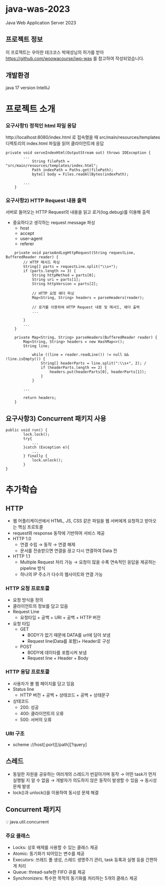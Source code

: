 # java-was-2023

Java Web Application Server 2023



## 프로젝트 정보 

이 프로젝트는 우아한 테크코스 박재성님의 허가를 받아 https://github.com/woowacourse/jwp-was 
를 참고하여 작성되었습니다.



## 개발환경

java 17 version
IntelliJ



# 프로젝트 소개

### 요구사항1) 정적인 html 파일 응답
http://localhost:8080/index.html 로 접속했을 때 src/main/resources/templates 디렉토리의 index.html 파일을 읽어 클라이언트에 응답

```
private void serveIndexHtml(OutputStream out) throws IOException {
        ...
            String filePath = "src/main/resources/templates/index.html";
            Path indexPath = Paths.get(filePath);
            byte[] body = Files.readAllBytes(indexPath);

        ...
    }
```

### 요구사항2) HTTP Request 내용 출력
서버로 들어오는 HTTP Request의 내용을 읽고 로거(log.debug)를 이용해 출력
- 중요하다고 생각하는 request message 파싱
    - host
    - accept
    - user-agent
    - referer

```
    private void parseAndLogHttpRequest(String requestLine, BufferedReader reader) {
        // HTTP 메서드 파싱
        String[] parts = requestLine.split("\\s+"); 
        if (parts.length >= 3) {
            String httpMethod = parts[0];
            String uri = parts[1];
            String httpVersion = parts[2];

            // HTTP 요청 헤더 파싱
            Map<String, String> headers = parseHeaders(reader);

            // 로거를 이용하여 HTTP Request 내용 및 메서드, 헤더 출력
            ...

        } 
        ...
    }

    private Map<String, String> parseHeaders(BufferedReader reader) {
        Map<String, String> headers = new HashMap<>();
        String line;
        
            while ((line = reader.readLine()) != null && !line.isEmpty()) {
                String[] headerParts = line.split(":\\s+", 2); /
                if (headerParts.length == 2) {
                    headers.put(headerParts[0], headerParts[1]);
                }
            }
        
        ...

        return headers;
    }

```

## 요구사항3) Concurrent 패키지 사용

```
public void run() {
        lock.lock();
        try{ 
            ...
        }catch (Exception e){
            ...
        } finally {
            lock.unlock();
        }
}

```

# 추가학습

## HTTP
- 웹 어플리케이션에서 HTML, JS, CSS 같은 파일을 웹 서버에게 요청하고 받아오는 핵심 프로토콜
- request와 response 동작에 기반하여 서비스 제공
- HTTP 1.0
    - 연결 수립 → 동작 → 연결 해제
    - 문서를 전송받으면 연결을 끊고 다시 연결하여 Data 전
- HTTP 1.1
    - Multiple Request 처리 가능 → 요청이 많을 수록 연속적인 응답을 제공하는 pipeline 방식
    - 하나의 IP 주소가 다수의 웹사이트와 연결 가능

### HTTP 요청 프로토콜
- 요청 방식을 정의
- 클라이언트의 정보를 담고 있음
- Request Line
    - 요청타입 + 공백 + URI + 공백 + HTTP 버전
- 요청 타입
    - GET
        - BODY가 없기 때문에 DATA를 url에 담아 보냄
        - Request line(Data를 포함)+ Header로 구성
    - POST
        - BODY에 데이타를 포함시켜 보냄
        - Request line + Header + Body

### HTTP 응답 프로토콜
- 사용자가 볼 웹 페이지를 담고 있음
- Status line
    - HTTP 버전 + 공백 + 상태코드 + 공백 + 상태문구
- 상태코드
    - 200: 성공
    - 400: 클라이언트의 오류
    - 500: 서버의 오류

### URI 구조
- scheme ://host[:port][/path][?query]


## 스레드
- 동일한 자원을 공유하는 여러개의 스레드가 번갈아가며 동작 → 어떤 task가 먼저 실행될 지 알 수 없음 → 개발자가 의도하지 않은 동작이 발생할 수 있음 → 동시성 문제 발생
- lock()과 unlock()을 이용하여 동시성 문제 해결


## Concurrent 패키지
<aside>
💡 java.util.concurrent
</aside>

### 주요 클래스
- Locks: 상호 배제를 사용할 수 있는 클래스 제공
- Atomic: 동기화가 되어있는 변수를 제공
- Executors: 쓰레드 풀 생성, 스레드 생명주기 관리, task 등록과 실행 등을 간편하게 처리
- Queue: thread-safe한 FIFO 큐를 제공
- Synchronizers: 특수한 목적의 동기화를 처리하는 5개의 클래스 제공
